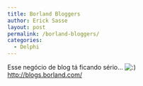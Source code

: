 ```yaml
---
title: Borland Bloggers
author: Erick Sasse
layout: post
permalink: /borland-bloggers/
categories:
  - Delphi
---
```

Esse neg&oacute;cio de blog t&aacute; ficando s&eacute;rio&#8230; <img src="http://www.ericksasse.com.br/wp-includes/images/smilies/icon_smile.gif" alt=":)" class="wp-smiley" />  
<http://blogs.borland.com/>